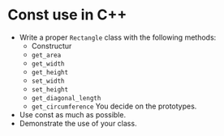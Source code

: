 # Const use in C++

* Write a proper `Rectangle` class with the following methods:
    * Constructur
    * `get_area`
    * `get_width`
    * `get_height`
    * `set_width`
    * `set_height`
    * `get_diagonal_length`
    * `get_circumference`
    You decide on the prototypes.
* Use const as much as possible.
* Demonstrate the use of your class.
